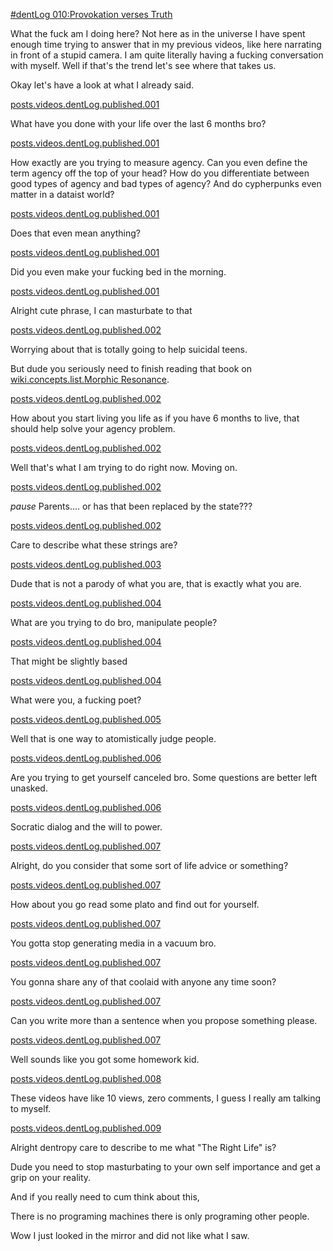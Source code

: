 [#dentLog 010:Provokation verses Truth](https://odysee.com/@dentropicPortal:1/dentLog010:9)

<!--
Take your fucking time bro
-->

What the fuck am I doing here? Not here as in the universe I have spent enough time trying to answer that in my previous videos, like here narrating in front of a stupid camera. I am quite literally having a fucking conversation with myself. Well if that's the trend let's see where that takes us.

Okay let's have a look at what I already said.

[posts.videos.dentLog.published.001](Negotiation%20with%20the%20future)

What have you done with your life over the last 6 months bro?

[posts.videos.dentLog.published.001](I%20want%20to%20use%20algorithms%20to%20enhance%20human%20agency%20while%20building%20infrastructure%20cypherpunks%20would%20admire.)

How exactly are you trying to measure agency. Can you even define the term agency off the top of your head? How do you differentiate between good types of agency and bad types of agency? And do cypherpunks even matter in a dataist world?

[posts.videos.dentLog.published.001](Create%20an%20extendable%20map%20of%20the%20human%20experience)

Does that even mean anything?

[posts.videos.dentLog.published.001](You%20like%20to%20talk%20about%20first%20principals.)

Did you even make your fucking bed in the morning.

[posts.videos.dentLog.published.001](Let's%20create%20art%20with%20out%20lives.)

Alright cute phrase, I can masturbate to that

[posts.videos.dentLog.published.002](The%20Mind%20Body%20Problem.)

Worrying about that is totally going to help suicidal teens.

But dude you seriously need to finish reading that book on [wiki.concepts.list.Morphic Resonance](../../../../Wiki/Concepts/List/Morphic%20Resonance.md).


[posts.videos.dentLog.published.002](How%20do%20we%20best%20prepare%20for%20the%20final%20test%20of%20our%20character,%20the%20moment%20when%20we%20die?)

How about you start living you life as if you have 6 months to live, that should help solve your agency problem.

[posts.videos.dentLog.published.002](We%20all%20must%20negotiate%20with%20the%20future)

Well that's what I am trying to do right now. Moving on.

[posts.videos.dentLog.published.002](The%20parents%20must%20use%20their%20body%20to%20shape%20what%20the%20body%20of%20the%20child%20does.)

*pause* Parents.... or has that been replaced by the state???

[posts.videos.dentLog.published.002](we%20can%20share%20the%20strings%20to%20one%20another's%20body%20in%20our%20mutual%20quest%20to%20achieve%20the%20ideal%20future.)

Care to describe what these strings are?

[posts.videos.dentLog.published.003](Living%20your%20life%20on%20an%20island%20LARPing%20being%20a%20technocrat.) 

Dude that is not a parody of what you are, that is exactly what you are.

[posts.videos.dentLog.published.004](Feelings%20need%20to%20be%20induced%20controlled%20and%20accepted.) 

What are you trying to do bro, manipulate people?

[posts.videos.dentLog.published.004](It%20is%20basically%20impossible%20for%20someone%20to%20be%20absolutely%20honest%20with%20another%20person.) 

That might be slightly based

[posts.videos.dentLog.published.004](Myths%20transform%20into%20a%20collective%20persona%20performed%20by%20a%20group%20of%20people)

What were you, a fucking poet?

[posts.videos.dentLog.published.005](Our%20bodies%20are%20routers%20of%20energy)

Well that is one way to atomistically judge people.

[posts.videos.dentLog.published.006](Rape%20still%20exists%20in%20our%20society%20for%20a%20reason.)

Are you trying to get yourself canceled bro. Some questions are better left unasked.

[posts.videos.dentLog.published.006](What%20does%20it%20take%20to%20become%20the%20protagonist%20in%20your%20own%20life.)

Socratic dialog and the will to power.

[posts.videos.dentLog.published.007](The%20only%20thing%20that%20exists%20is%20self%20preserving%20algorithms%20across%20time.)

Alright, do you consider that some sort of life advice or something?

[posts.videos.dentLog.published.007](Asking%20where%20platos%20form%20come%20from?)

How about you go read some plato and find out for yourself.

[posts.videos.dentLog.published.007](Git%20commits%20are%20a%20firm%20statement%20of%20one's%20perceived%20truth%20that%20must%20be%20built%20on%20or%20rejected%20by%20others.)

You gotta stop generating media in a vacuum bro.

[posts.videos.dentLog.published.007](We%20need%20a%20coordinate%20system%20for%20the%20human%20experience.)

You gonna share any of that coolaid with anyone any time soon?

[posts.videos.dentLog.published.007](The%20Human%20Memeplex%20Project.)

Can you write more than a sentence when you propose something please.

[posts.videos.dentLog.published.007](We%20need%20to%20provoke%20the%20truth%20out%20of%20people.)

Well sounds like you got some homework kid.

[posts.videos.dentLog.published.008](Are%20you%20one%20of%20those%20self%20actualized%20fucks%20that%20can%20clearly%20articulate%20what%20makes%20me%20an%20idiot.)

These videos have like 10 views, zero comments, I guess I really am talking to myself.

[posts.videos.dentLog.published.009](I%20can%20only%20ring%20the%20bell%20if%20I%20live%20the%20correct%20life.)

Alright dentropy care to describe to me what "The Right Life" is?

Dude you need to stop masturbating to your own self importance and get a grip on your reality.

And if you really need to cum think about this,

There is no programing machines there is only programing other people.

Wow I just looked in the mirror and did not like what I saw.

